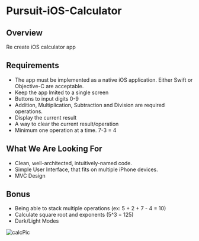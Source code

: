 # Pursuit-iOS-Calculator

## Overview 

Re create iOS calculator app



## Requirements 
- The app must be implemented as a native iOS application. Either Swift or Objective-C are acceptable.
- Keep the app lmited to a single screen 
- Buttons to input digits 0-9
- Addition, Multiplication, Subtraction and Division are required operations. 
- Display the current result 
- A way to clear the current result/operation 
- Minimum one operation at a time. 7-3 = 4 

## What We Are Looking For

- Clean, well-architected, intuitively-named code.
- Simple User Interface, that fits on multiple iPhone devices. 
- MVC Design 

## Bonus 
- Being able to stack multiple operations (ex: 5 + 2 + 7 - 4 = 10)
- Calculate square root and exponents (5^3 = 125)
- Dark/Light Modes 



![calcPic](https://encrypted-tbn0.gstatic.com/images?q=tbn%3AANd9GcRV4p5GPIkKuLMHLWzJV9rEO5_8_33Pmx3SJv07DrMXHZcu44p7&usqp=CAU)






